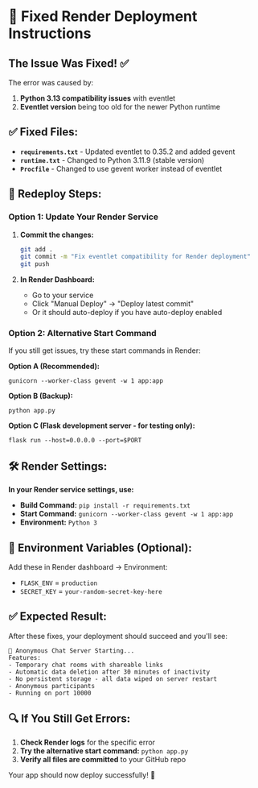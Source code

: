 # 🚀 Fixed Render Deployment Instructions

## The Issue Was Fixed! ✅

The error was caused by:
1. **Python 3.13 compatibility issues** with eventlet
2. **Eventlet version** being too old for the newer Python runtime

## ✅ Fixed Files:
- **`requirements.txt`** - Updated eventlet to 0.35.2 and added gevent
- **`runtime.txt`** - Changed to Python 3.11.9 (stable version)
- **`Procfile`** - Changed to use gevent worker instead of eventlet

## 🔄 Redeploy Steps:

### Option 1: Update Your Render Service
1. **Commit the changes:**
   ```bash
   git add .
   git commit -m "Fix eventlet compatibility for Render deployment"
   git push
   ```

2. **In Render Dashboard:**
   - Go to your service
   - Click "Manual Deploy" → "Deploy latest commit"
   - Or it should auto-deploy if you have auto-deploy enabled

### Option 2: Alternative Start Command
If you still get issues, try these start commands in Render:

**Option A (Recommended):**
```
gunicorn --worker-class gevent -w 1 app:app
```

**Option B (Backup):**
```
python app.py
```

**Option C (Flask development server - for testing only):**
```
flask run --host=0.0.0.0 --port=$PORT
```

## 🛠️ Render Settings:

**In your Render service settings, use:**
- **Build Command:** `pip install -r requirements.txt`
- **Start Command:** `gunicorn --worker-class gevent -w 1 app:app`
- **Environment:** `Python 3`

## 🎯 Environment Variables (Optional):
Add these in Render dashboard → Environment:
- `FLASK_ENV` = `production`
- `SECRET_KEY` = `your-random-secret-key-here`

## ✅ Expected Result:
After these fixes, your deployment should succeed and you'll see:
```
🔗 Anonymous Chat Server Starting...
Features:
- Temporary chat rooms with shareable links
- Automatic data deletion after 30 minutes of inactivity
- No persistent storage - all data wiped on server restart
- Anonymous participants
- Running on port 10000
```

## 🔍 If You Still Get Errors:

1. **Check Render logs** for the specific error
2. **Try the alternative start command:** `python app.py`
3. **Verify all files are committed** to your GitHub repo

Your app should now deploy successfully! 🎉
